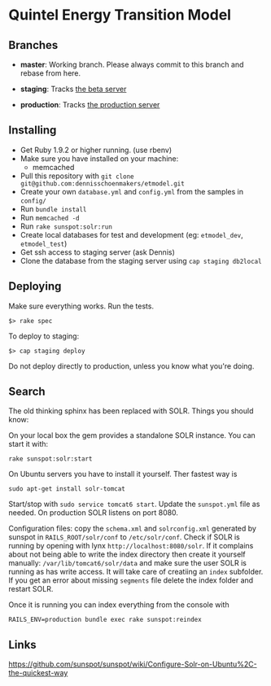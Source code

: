 # Quintel Energy Transition Model

## Branches

* **master**: Working branch. Please always commit to this branch and rebase from here.

* **staging**: Tracks [the beta server](http://beta.et-model.com)

* **production**: Tracks [the production server](http://et-model.com)

## Installing

* Get Ruby 1.9.2 or higher running. (use rbenv)
* Make sure you have installed on your machine:
  * memcached
* Pull this repository with `git clone git@github.com:dennisschoenmakers/etmodel.git`
* Create your own `database.yml` and `config.yml` from the samples in `config/`
* Run `bundle install`
* Run `memcached -d`
* Run `rake sunspot:solr:run`
* Create local databases for test and development (eg: `etmodel_dev`, `etmodel_test`)
* Get ssh access to staging server (ask Dennis)
* Clone the database from the staging server using `cap staging db2local`

## Deploying

Make sure everything works. Run the tests.

    $> rake spec

To deploy to staging:

    $> cap staging deploy

Do not deploy directly to production, unless you know what you're doing.


## Search

The old thinking sphinx has been replaced with SOLR. Things you should know:

On your local box the gem provides a standalone SOLR instance. You can start it
with:

    rake sunspot:solr:start

On Ubuntu servers you have to install it yourself. Ther fastest way is

    sudo apt-get install solr-tomcat

Start/stop with `sudo service tomcat6 start`. Update the `sunspot.yml` file as
needed. On production SOLR listens on port 8080.

Configuration files: copy the `schema.xml` and `solrconfig.xml` generated by
sunspot in `RAILS_ROOT/solr/conf` to `/etc/solr/conf`.
Check if SOLR is running by opening with lynx `http://localhost:8080/solr`.
If it complains about not being able to write the index directory then create it
yourself manually: `/var/lib/tomcat6/solr/data` and make sure the user SOLR is
running as has write access. It will take care of creatiing an `index` subfolder.
If you get an error about missing `segments` file delete the index folder and
restart SOLR.

Once it is running you can index everything from the console with

    RAILS_ENV=production bundle exec rake sunspot:reindex


## Links
https://github.com/sunspot/sunspot/wiki/Configure-Solr-on-Ubuntu%2C-the-quickest-way
